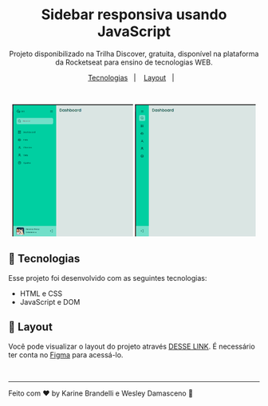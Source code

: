 <h1 align="center"> Sidebar responsiva usando JavaScript </h1>

<p align="center">
Projeto disponibilizado na Trilha Discover, gratuita, disponível na plataforma da Rocketseat para ensino de tecnologias WEB.
</p>

<p align="center">
  <a href="#-tecnologias">Tecnologias</a>&nbsp;&nbsp;&nbsp;|&nbsp;&nbsp;&nbsp;  
  <a href="#-layout">Layout</a>&nbsp;&nbsp;&nbsp;|&nbsp;&nbsp;&nbsp;
</p>

<br>

<p align="center">
  <img alt="rocketpay" src="./assets/sidebar-open.png" width="48%">
  <img alt="rocketpay" src="./assets/sidebar-closed.png" width="48%">
</p>

## 🚀 Tecnologias

Esse projeto foi desenvolvido com as seguintes tecnologias:

- HTML e CSS
- JavaScript e DOM

## 🔖 Layout

Você pode visualizar o layout do projeto através [DESSE LINK](https://www.figma.com/file/CBDNfycCvGgSmFt5bdSj8c/DD-%2F-Sidebar-Responsiva-(Copy)?node-id=0%3A1). É necessário ter conta no [Figma](https://figma.com) para acessá-lo.

<br>

---

Feito com ♥ by Karine Brandelli e Wesley Damasceno :wave:
